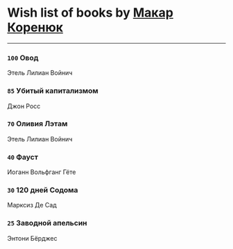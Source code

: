 # Wish list of books by [Макар Коренюк](http://vk.com/id126368737)
---

### `100` Овод
Этель Лилиан Войнич

### `85` Убитый капитализмом
Джон Росс

### `70` Оливия Лэтам
Этель Лилиан Войнич

### `40` Фауст
Иоганн Вольфганг Гёте

### `30` 120 дней Содома
Марксиз Де Сад

### `25` Заводной апельсин
Энтони Бёрджес

